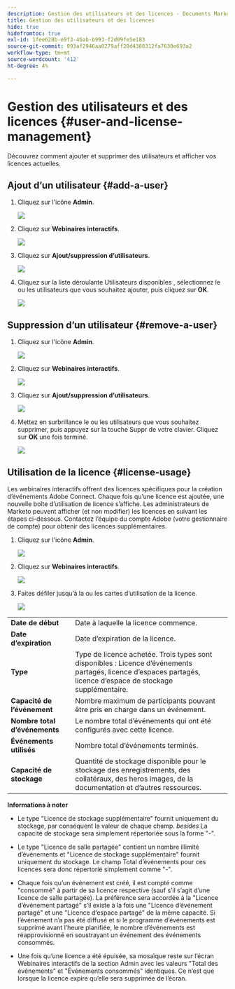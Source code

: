 ```yaml
---
description: Gestion des utilisateurs et des licences - Documents Marketo - Documentation du produit
title: Gestion des utilisateurs et des licences
hide: true
hidefromtoc: true
exl-id: 1fee628b-e9f3-46ab-b993-f2d09fe5e183
source-git-commit: 093af2946aa0279aff20d4388312fa7630e693a2
workflow-type: tm+mt
source-wordcount: '412'
ht-degree: 4%

---
```


# Gestion des utilisateurs et des licences {#user-and-license-management}

Découvrez comment ajouter et supprimer des utilisateurs et afficher vos licences actuelles.

## Ajout d’un utilisateur {#add-a-user}

1. Cliquez sur l&#39;icône **Admin**.

   ![](assets/user-and-license-management-1.png)

1. Cliquez sur **Webinaires interactifs**.

   ![](assets/user-and-license-management-2.png)

1. Cliquez sur **Ajout/suppression d’utilisateurs**.

   ![](assets/user-and-license-management-3.png)

1. Cliquez sur la liste déroulante Utilisateurs disponibles , sélectionnez le ou les utilisateurs que vous souhaitez ajouter, puis cliquez sur **OK**.

   ![](assets/user-and-license-management-4.png)

## Suppression d’un utilisateur {#remove-a-user}

1. Cliquez sur l&#39;icône **Admin**.

   ![](assets/user-and-license-management-5.png)

1. Cliquez sur **Webinaires interactifs**.

   ![](assets/user-and-license-management-6.png)

1. Cliquez sur **Ajout/suppression d’utilisateurs**.

   ![](assets/user-and-license-management-7.png)

1. Mettez en surbrillance le ou les utilisateurs que vous souhaitez supprimer, puis appuyez sur la touche Suppr de votre clavier. Cliquez sur **OK** une fois terminé.

   ![](assets/user-and-license-management-8.png)

## Utilisation de la licence {#license-usage}

Les webinaires interactifs offrent des licences spécifiques pour la création d’événements Adobe Connect. Chaque fois qu’une licence est ajoutée, une nouvelle boîte d’utilisation de licence s’affiche. Les administrateurs de Marketo peuvent afficher (et non modifier) les licences en suivant les étapes ci-dessous. Contactez l’équipe du compte Adobe (votre gestionnaire de compte) pour obtenir des licences supplémentaires.

1. Cliquez sur l&#39;icône **Admin**.

   ![](assets/user-and-license-management-9.png)

1. Cliquez sur **Webinaires interactifs**.

   ![](assets/user-and-license-management-10.png)

1. Faites défiler jusqu’à la ou les cartes d’utilisation de la licence.

   ![](assets/user-and-license-management-11.png)

<table> 
  <tr> 
   <td><b>Date de début</b></td>
   <td>Date à laquelle la licence commence.</td>
  </tr>
  <tr> 
   <td><b>Date d’expiration</b></td>
   <td>Date d’expiration de la licence.</td>
  </tr>
  <tr> 
   <td><b>Type</b></td>
   <td>Type de licence achetée. Trois types sont disponibles : Licence d’événements partagés, licence d’espaces partagés, licence d’espace de stockage supplémentaire.</td>
  </tr>
  <tr> 
   <td><b>Capacité de l’événement</b></td>
   <td>Nombre maximum de participants pouvant être pris en charge dans un événement.</td>
  </tr>
  <tr> 
   <td><b>Nombre total d’événements</b></td>
   <td>Le nombre total d’événements qui ont été configurés avec cette licence.</td>
  </tr>
  <tr> 
   <td><b>Événements utilisés</b></td>
   <td>Nombre total d’événements terminés.</td>
  </tr>
  <tr> 
   <td><b>Capacité de stockage</b></td>
   <td>Quantité de stockage disponible pour le stockage des enregistrements, des collatéraux, des heros images, de la documentation et d’autres ressources.</td>
  </tr>
  </tbody>
</table>

**Informations à noter**

* Le type &quot;Licence de stockage supplémentaire&quot; fournit uniquement du stockage, par conséquent la valeur de chaque champ. _besides_ La capacité de stockage sera simplement répertoriée sous la forme &quot;-&quot;.

* Le type &quot;Licence de salle partagée&quot; contient un nombre illimité d’événements et &quot;Licence de stockage supplémentaire&quot; fournit uniquement du stockage. Le champ Total d’événements pour ces licences sera donc répertorié simplement comme &quot;-&quot;.

* Chaque fois qu’un événement est créé, il est compté comme &quot;consommé&quot; à partir de sa licence respective (sauf s’il s’agit d’une licence de salle partagée). La préférence sera accordée à la &quot;Licence d’événement partagé&quot; s’il existe à la fois une &quot;Licence d’événement partagé&quot; et une &quot;Licence d’espace partagé&quot; de la même capacité. Si l’événement n’a pas été diffusé et si le programme d’événements est supprimé avant l’heure planifiée, le nombre d’événements est réapprovisionné en soustrayant un événement des événements consommés.

* Une fois qu’une licence a été épuisée, sa mosaïque reste sur l’écran Webinaires interactifs de la section Admin avec les valeurs &quot;Total des événements&quot; et &quot;Événements consommés&quot; identiques. Ce n’est que lorsque la licence expire qu’elle sera supprimée de l’écran.
